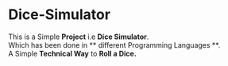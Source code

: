 ## <h1> Dice-Simulator </h1>
This is a Simple **Project** i.e **Dice Simulator**.
<br>
Which has been done in ** different Programming Languages **.
<br>
A Simple **Technical Way** to **Roll a Dice.**
